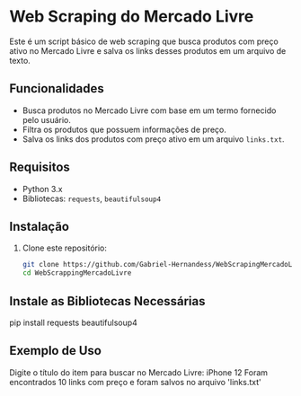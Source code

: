 # Web Scraping do Mercado Livre

Este é um script básico de web scraping que busca produtos com preço ativo no Mercado Livre e salva os links desses produtos em um arquivo de texto.

## Funcionalidades

- Busca produtos no Mercado Livre com base em um termo fornecido pelo usuário.
- Filtra os produtos que possuem informações de preço.
- Salva os links dos produtos com preço ativo em um arquivo `links.txt`.

## Requisitos

- Python 3.x
- Bibliotecas: `requests`, `beautifulsoup4`

## Instalação

1. Clone este repositório:

   ```bash
   git clone https://github.com/Gabriel-Hernandess/WebScrapingMercadoLivre.git
   cd WebScrappingMercadoLivre

## Instale as Bibliotecas Necessárias
pip install requests beautifulsoup4

## Exemplo de Uso
Digite o título do item para buscar no Mercado Livre: iPhone 12
Foram encontrados 10 links com preço e foram salvos no arquivo 'links.txt'
